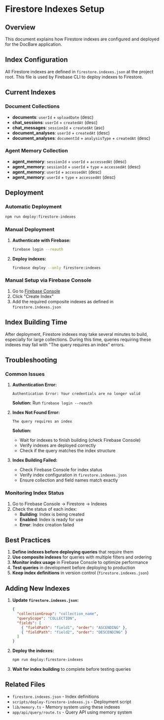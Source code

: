 # Firestore Indexes Setup

## Overview

This document explains how Firestore indexes are configured and deployed for the DocBare application.

## Index Configuration

All Firestore indexes are defined in `firestore.indexes.json` at the project root. This file is used by Firebase CLI to deploy indexes to Firestore.

## Current Indexes

### Document Collections
- **documents**: `userId` + `uploadDate` (desc)
- **chat_sessions**: `userId` + `createdAt` (desc)  
- **chat_messages**: `sessionId` + `createdAt` (asc)
- **document_analyses**: `userId` + `createdAt` (desc)
- **document_analyses**: `documentId` + `analysisType` + `createdAt` (desc)

### Agent Memory Collection
- **agent_memory**: `sessionId` + `userId` + `accessedAt` (desc)
- **agent_memory**: `sessionId` + `userId` + `type` + `accessedAt` (desc)
- **agent_memory**: `userId` + `accessedAt` (desc)
- **agent_memory**: `userId` + `type` + `accessedAt` (desc)

## Deployment

### Automatic Deployment
```bash
npm run deploy:firestore-indexes
```

### Manual Deployment
1. **Authenticate with Firebase:**
   ```bash
   firebase login --reauth
   ```

2. **Deploy indexes:**
   ```bash
   firebase deploy --only firestore:indexes
   ```

### Manual Setup via Firebase Console
1. Go to [Firebase Console](https://console.firebase.google.com/v1/r/project/utopian-pride-462008-j4/firestore/indexes)
2. Click "Create Index"
3. Add the required composite indexes as defined in `firestore.indexes.json`

## Index Building Time

After deployment, Firestore indexes may take several minutes to build, especially for large collections. During this time, queries requiring these indexes may fail with "The query requires an index" errors.

## Troubleshooting

### Common Issues

1. **Authentication Error:**
   ```
   Authentication Error: Your credentials are no longer valid
   ```
   **Solution:** Run `firebase login --reauth`

2. **Index Not Found Error:**
   ```
   The query requires an index
   ```
   **Solution:** 
   - Wait for indexes to finish building (check Firebase Console)
   - Verify indexes are deployed correctly
   - Check if the query matches the index structure

3. **Index Building Failed:**
   - Check Firebase Console for index status
   - Verify index configuration in `firestore.indexes.json`
   - Ensure collection and field names match exactly

### Monitoring Index Status

1. Go to Firebase Console → Firestore → Indexes
2. Check the status of each index:
   - **Building**: Index is being created
   - **Enabled**: Index is ready for use
   - **Error**: Index creation failed

## Best Practices

1. **Define indexes before deploying queries** that require them
2. **Use composite indexes** for queries with multiple filters and ordering
3. **Monitor index usage** in Firebase Console to optimize performance
4. **Test queries** in development before deploying to production
5. **Keep index definitions** in version control (`firestore.indexes.json`)

## Adding New Indexes

1. **Update `firestore.indexes.json`:**
   ```json
   {
     "collectionGroup": "collection_name",
     "queryScope": "COLLECTION",
     "fields": [
       { "fieldPath": "field1", "order": "ASCENDING" },
       { "fieldPath": "field2", "order": "DESCENDING" }
     ]
   }
   ```

2. **Deploy the indexes:**
   ```bash
   npm run deploy:firestore-indexes
   ```

3. **Wait for index building** to complete before testing queries

## Related Files

- `firestore.indexes.json` - Index definitions
- `scripts/deploy-firestore-indexes.js` - Deployment script
- `lib/memory.ts` - Memory system using these indexes
- `app/api/query/route.ts` - Query API using memory system 